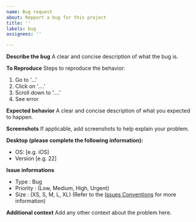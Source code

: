 ```yaml
---
name: Bug request
about: Repport a bug for this project
title: ''
labels: bug
assignees: ''

---
```


**Describe the bug**
A clear and concise description of what the bug is.

**To Reproduce**
Steps to reproduce the behavior:
1. Go to '...'
2. Click on '....'
3. Scroll down to '....'
4. See error

**Expected behavior**
A clear and concise description of what you expected to happen.

**Screenshots**
If applicable, add screenshots to help explain your problem.

**Desktop (please complete the following information):**
 - OS: [e.g. iOS]
 - Version [e.g. 22]

**Issue informations**
- Type : Bug
- Priority : (Low, Medium, High, Urgent)
- Size : (XS, S, M, L, XL)
(Refer to the [Issues Conventions](../../CONTRIBUTING.md#issues-conventions) for more information)

**Additional context**
Add any other context about the problem here.
